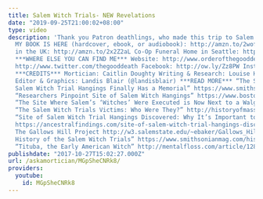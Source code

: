 ```yaml
---
title: Salem Witch Trials- NEW Revelations
date: "2019-09-25T21:00:02+08:00"
type: video
description: 'Thank you Patron deathlings, who made this trip to Salem possible! http://www.patreon.com/thegooddeath
  MY BOOK IS HERE (hardcover, ebook, or audiobook): http://amzn.to/2wofRxv Pre-Order
  in the UK: http://amzn.to/2x2Z2aL Co-Op Funeral Home in Seattle: http://funerals.coop/
  ***WHERE ELSE YOU CAN FIND ME*** Website: http://www.orderofthegooddeath.com Twitter:
  http://www.twitter.com/thegooddeath Facebook: http://ow.ly/Zz8PW Instagram: http://www.instagram.com/thegooddeath
  ***CREDITS*** Mortician: Caitlin Doughty Writing & Research: Louise Hung (@LouiseHung1)
  Editor & Graphics: Landis Blair (@landisblair) ***READ MORE*** “The Site of the
  Salem Witch Trial Hangings Finally Has a Memorial” https://www.smithsonianmag.com/history/site-salem-witch-trial-hangings-finally-has-memorial-180964049/
  “Researchers Pinpoint Site of Salem Witch Hangings” https://www.bostonglobe.com/metro/2016/01/12/researchers-confirm-site-salem-hangings/ReOusTREuXUo8RdxARGLNI/story.html
  “The Site Where Salem’s ‘Witches’ Were Executed is Now Next to a Walgreens” https://www.washingtonpost.com/news/morning-mix/wp/2016/01/14/the-site-where-salems-witches-were-executed-is-now-next-to-a-walgreens/?utm_term=.259507c74397
  “The Salem Witch Trials Victims: Who Were They?” http://historyofmassachusetts.org/salem-witch-trials-victims/
  “Site of Salem Witch Trial Hangings Discovered: Why It’s Important to Genealogists”
  https://ancestralfindings.com/site-of-salem-witch-trial-hangings-discovered-why-its-important-to-genealogists/
  The Gallows Hill Project http://w3.salemstate.edu/~ebaker/Gallows_Hill “A Brief
  History of the Salem Witch Trials” https://www.smithsonianmag.com/history/a-brief-history-of-the-salem-witch-trials-175162489/
  “Tituba, the Early American Witch” http://mentalfloss.com/article/12870/tituba-early-american-witch'
publishdate: "2017-10-27T15:02:27.000Z"
url: /askamortician/MGpSheCNRk8/
providers:
  youtube:
    id: MGpSheCNRk8
---
```

